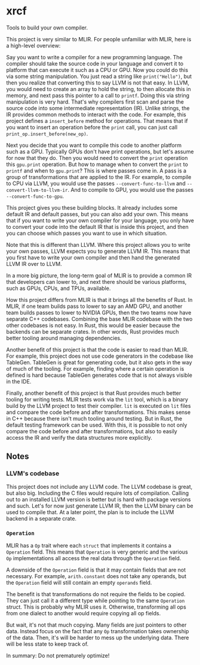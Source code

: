 # xrcf

Tools to build your own compiler.

This project is very similar to MLIR.
For people unfamiliar with MLIR, here is a high-level overview:

Say you want to write a compiler for a new programming language.
The compiler should take the source code in your language and convert it to platform that can execute it such as a CPU or GPU.
Now you could do this via some string manipulation.
You just read a string like `print("Hello")`, but then you realize that converting this to say LLVM is not that easy.
In LLVM, you would need to create an array to hold the string, to then allocate this in memory, and next pass this pointer to a call to `printf`.
Doing this via string manipulation is very hard.
That's why compilers first scan and parse the source code into some intermediate representation (IR).
Unlike strings, the IR provides common methods to interact with the code.
For example, this project defines a `insert_before` method for operations.
That means that if you want to insert an operation before the `print` call, you can just call `print_op.insert_before(new_op)`.

Next you decide that you want to compile this code to another platform such as a GPU.
Typically GPUs don't have print operations, but let's assume for now that they do.
Then you would need to convert the `print` operation this `gpu.print` operation.
But how to manage when to convert the `print` to `printf` and when to `gpu.print`?
This is where passes come in.
A pass is a group of transformations that are applied to the IR.
For example, to compile to CPU via LLVM, you would use the passes `--convert-func-to-llvm` and `--convert-llvm-to-llvm-ir`.
And to compile to GPU, you would use the passes `--convert-func-to-gpu`.

This project gives you these building blocks.
It already includes some default IR and default passes, but you can also add your own.
This means that if you want to write your own compiler for your language, you only have to convert your code into the default IR that is inside this project, and then you can choose which passes you want to use in which situation.

Note that this is different than LLVM.
Where this project allows you to write your own passes, LLVM expects you to generate LLVM IR.
This means that you first have to write your own compiler and then hand the generated LLVM IR over to LLVM.

In a more big picture, the long-term goal of MLIR is to provide a common IR that developers can lower to, and next there should be various platforms, such as GPUs, CPUs, and TPUs, available.

How this project differs from MLIR is that it brings all the benefits of Rust.
In MLIR, if one team builds pass to lower to say an AMD GPU, and another team builds passes to lower to NVIDIA GPUs, then the two teams now have separate C++ codebases.
Combining the base MLIR codebase with the two other codebases is not easy.
In Rust, this would be easier because the backends can be separate crates.
In other words, Rust provides much better tooling around managing dependencies.

Another benefit of this project is that the code is easier to read than MLIR.
For example, this project does not use code generators in the codebase like TableGen.
TableGen is great for generating code, but it also gets in the way of much of the tooling.
For example, finding where a certain operation is defined is hard because TableGen generates code that is not always visible in the IDE.

Finally, another benefit of this project is that Rust provides much better tooling for writing tests.
MLIR tests work via the `lit` tool, which is a binary build by the LLVM project to test their compiler.
`lit` is executed on `lit` files and compare the code before and after transformations.
This makes sense in C++ because there isn't much tooling around testing.
But in Rust, the default testing framework can be used.
With this, it is possible to not only compare the code before and after transformations, but also to easily access the IR and verify the data structures more explicitly.

## Notes

### LLVM's codebase

This project does not include any LLVM code.
The LLVM codebase is great, but also big.
Including the C files would require lots of compilation.
Calling out to an installed LLVM version is better but is hard with package versions and such.
Let's for now just generate LLVM IR, then the LLVM binary can be used to compile that.
At a later point, the plan is to include the LLVM backend in a separate crate.

### `Operation`

MLIR has a `Op` trait where each `struct` that implements it contains a `Operation` field.
This means that `Operation` is very generic and the various `Op` implementations
all access the real data through the `Operation` field.

A downside of the `Operation` field is that it may contain fields that are not necessary.
For example, `arith.constant` does not take any operands,
but the `Operation` field will still contain an empty `operands` field.

The benefit is that transformations do not require the fields to be copied.
They can just call it a different type while pointing to the same `Operation` struct.
This is probably why MLIR uses it.
Otherwise, transforming all ops from one dialect to another would require copying all op fields.

But wait, it's not that much copying.
Many fields are just pointers to other data.
Instead focus on the fact that any `Op` transformation takes ownership of the data.
Then, it's will be harder to mess up the underlying data.
There will be less state to keep track of.

In summary: Do not prematurely optimize!
